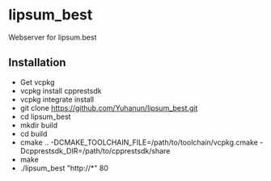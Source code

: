 # lipsum_best
Webserver for lipsum.best


## Installation ##
- Get vcpkg
- vcpkg install cpprestsdk
- vcpkg integrate install
- git clone https://github.com/Yuhanun/lipsum_best.git
- cd lipsum_best
- mkdir build
- cd build
- cmake .. -DCMAKE_TOOLCHAIN_FILE=/path/to/toolchain/vcpkg.cmake -Dcpprestsdk_DIR=/path/to/cpprestsdk/share
- make
- ./lipsum_best "http://*" 80
